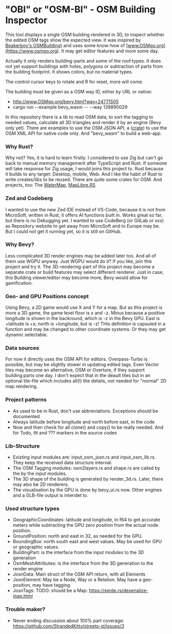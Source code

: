 # "OBI" or "OSM-BI" - OSM Building Inspector

This tool displays a single OSM building rendered in 3D, to inspect whether the edited OSM tags show the expected view. It was inspired by [Beakerboy's OSMBuilding](https://github.com/Beakerboy/OSMBuilding)) and uses some know-how of [www.OSMgo.org](https://www.osmgo.org). It may get editor features and more some day.

Actually it only renders building-parts and some of the roof:types. It does not yet support buildings with holes, polygons or subtraction of parts from the building footprint. It shows colors, but no material types.

The control cursor keys to rotate and R for reset, more will come.

The building must be given as a OSM way ID, either by URL or native:
* http://www.OSMgo.org/bevy.html?way=24771505
* cargo run --example bevy_wasm -- --way 139890029

In this repository there is a lib to read OSM data, to sort the tagging to needed values, calculate all 3D triangles and render it by an engine (Bevy only yet). There are examples to use the OSM JSON API, a ([crate](https://github.com/topics/openstreetmap-api)) to use the OSM XML API for native code only. And "bevy_wasm" to build a web-app.

### Why Rust?
Why not? Yes, it is hard to learn firstly. I considered to use Zig but can't go back to manual memory management after TypeScript and Rust. If someone will take response for Zig usage, I would joins this project to. Rust because it builds to any target: Desktop, mobile, Web. And I like the habit of Rust to write creates/libs to be reused. There are quite some crates for OSM. And projects, too:
The [WaterMap]( https://en.osm.town/@amapanda),
[MapLibre.RS](https://github.com/maplibre/maplibre-rs)

### Zed and Codeberg
I wanted to use the new Zed IDE instead of VS-Code, because it is not from MicroSoft, written in Rust, it offers AI functions built in. Works great so far, but there is no Debugging yet.
I wanted to use CodeBerg (or GitLab or xxx) as Repository website to get away from MicroSoft and to Europe may be. But I could not get it running yet, so it is still on GitHub.

### Why Bevy?
Less complicated 3D render engines may be added later too. And all of them use WGPU anyway. Just WGPU would do it? If you like, join this project and try it. The 3D-rendering-part of this project may become a separate crate or build features may select different renderer.
Just in case, this Building viewer/editor may become more, Bevy would allow for gamification.

### Geo- and GPU Positions concept
Using Bevy, a 2D game would use X and Y for a map. But as this project is more a 3D game, the game level floor is x and -z. Minus because a positive longitude is shown in the backround, which is -z in the Bevy GPU. East is +latitude is +x; north is +longitude, but is -z! THis definition is capsuled in a function and may be changed to other coordinate systems. Or they may get dynamic selectable.

### Data sources
For now it directly uses the OSM API for editors. Overpass-Turbo is possible, but may be slightly slower in updating edited tags.
Even Vector tiles may become an alternative, OSM or Overture, if they support building:parts one day. I don't expect that in the deault tiles but in an optional tile-file which includes all(!) the details, not needed for "normal" 2D map rendering.

### Project patterns
* As used to be in Rust, don't use abbreviations. Exceptions should be documented
* Always latitude before longitude and north before east, in the code
* Now and then check for all clone() and copy() to be really needed. And for Todo, ttt and ??? markers in the source codes

### Lib-Structure
* Existing input modules are: input_osm_json.rs and input_osm_lib.rs. They keep the received data structure internal.
* The OSM Tagging modules: osm2layers.rs and shape.rs are called by the by the input modules.
* The 3D shape of the building is generated by render_3d.rs. Later, there may also be 2D renderers.
* The visualisation by the GPU is done by bevy_ui.rs now. Other engines and a GLB-file output is intendet to.

### Used structure types
* GeographicCoordinates: latitude and longitude, in f64 to get accurate meters while subtracting the GPU zero position from the actual node position.
* GroundPosition: north and east in 32, as needed for the GPU.
* BoundingBox: north south east and west values. May be used for GPU or geographic values.
* BuildingPart: is the interface from the input modules to the 3D generation
* OsmMeshAttributes: is the interface from the 3D generation to the render engine
* JosnData: Main struct of the OSM API return, with all Elements
* JsonElement: May be a Node, Way or a Relation. May have a geo-position, may have tagging
* JosnTags: TODO: should be a Map:  https://serde.rs/deserialize-map.html

### Trouble maker?
* Never ending discussion about 100% part coverage: https://github.com/StrandedKitty/streets-gl/issues/3

<!-- https://docs.github.com/en/get-started/writing-on-github/getting-started-with-writing-and-formatting-on-github/basic-writing-and-formatting-syntax -->
